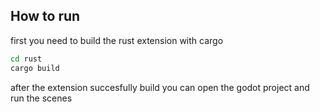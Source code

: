 ## How to run

first you need to build the rust extension with cargo

```sh
cd rust
cargo build
```

after the extension succesfully build you can open the godot project and run the scenes
